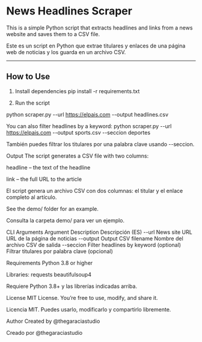 # News Headlines Scraper

This is a simple Python script that extracts headlines and links from a news website and saves them to a CSV file.

Este es un script en Python que extrae titulares y enlaces de una página web de noticias y los guarda en un archivo CSV.

---

## How to Use

1. Install dependencies
pip install -r requirements.txt

2. Run the script

python scraper.py --url https://elpais.com --output headlines.csv

You can also filter headlines by a keyword:
python scraper.py --url https://elpais.com --output sports.csv --seccion deportes

También puedes filtrar los titulares por una palabra clave usando --seccion.

Output
The script generates a CSV file with two columns:

headline – the text of the headline

link – the full URL to the article

El script genera un archivo CSV con dos columnas: el titular y el enlace completo al artículo.

See the demo/ folder for an example.

Consulta la carpeta demo/ para ver un ejemplo.

CLI Arguments
Argument	Description	Descripción (ES)
--url	News site URL	URL de la página de noticias
--output	Output CSV filename	Nombre del archivo CSV de salida
--seccion	Filter headlines by keyword (optional)	Filtrar titulares por palabra clave (opcional)

Requirements
Python 3.8 or higher

Libraries:
requests
beautifulsoup4

Requiere Python 3.8+ y las librerías indicadas arriba.

License
MIT License. You’re free to use, modify, and share it.

Licencia MIT. Puedes usarlo, modificarlo y compartirlo libremente.

Author
Created by @thegaraciastudio 

Creado por @thegaraciastudio